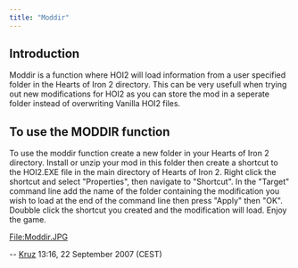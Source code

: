 ```yaml
---
title: "Moddir"
---
```


##  Introduction 

Moddir is a function where HOI2 will load information from a user
specified folder in the Hearts of Iron 2 directory. This can be very
usefull when trying out new modifications for HOI2 as you can store the
mod in a seperate folder instead of overwriting Vanilla HOI2 files.

  

##  To use the MODDIR function 

To use the moddir function create a new folder in your Hearts of Iron 2
directory. Install or unzip your mod in this folder then create a
shortcut to the HOI2.EXE file in the main directory of Hearts of Iron 2.
Right click the shortcut and select "Properties", then navigate to
"Shortcut". In the "Target" command line add the name of the folder
containing the modification you wish to load at the end of the command
line then press "Apply" then "OK". Doubble click the shortcut you
created and the modification will load. Enjoy the game.

[File:Moddir.JPG](/index.php?title=Special:Upload&wpDestFile=Moddir.JPG "File:Moddir.JPG")

--
[Kruz](/index.php?title=User:Kruz&action=edit&redlink=1 "User:Kruz (page does not exist)")
13:16, 22 September 2007 (CEST)
